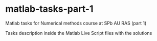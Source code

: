 # matlab-tasks-part-1
 Matlab tasks for Numerical methods course at SPb AU RAS (part 1)
 
 Tasks description inside the Matlab Live Script files with the solutions
